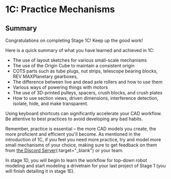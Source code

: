 # 1C: Practice Mechanisms
## Summary

Congratulations on completing Stage 1C! Keep up the good work!

Here is a quick summary of what you have learned and achieved in 1C:

* The use of layout sketches for various small-scale mechanisms
* The use of the Origin Cube to maintain a consistent origin
* COTS parts such as tube plugs, nut strips, telescope bearing blocks, REV MAXPlanetary gearboxes,
* The difference between live and dead axle rollers and how to use them
* Various ways of powering things with motors
* The use of 3D-printed pulleys, spacers, crush blocks, and crush plates
* How to use section views, driven dimensions, interference detection, isolate, hide, and make transparent.

Using keyboard shortcuts can significantly accelerate your CAD workflow. Be attentive to best practices to avoid developing any bad habits.

Remember, practice is essential – the more CAD models you create, the more proficient and efficient you'll become. As mentioned in the introduction of 1C, if you feel you need more practice, try and model more small mechanisms of your choice, making sure to get feedback on them from [the Discord Server](https://discord.gg/jHXTdNjYCg "David's Design Server Invite"){:target="_blank"} or your team.


In stage 1D, you will begin to learn the workflow for top-down robot modeling and start modeling a drivetrain for your last project of Stage 1 (you will finish detailing it in stage 1E).

<br>